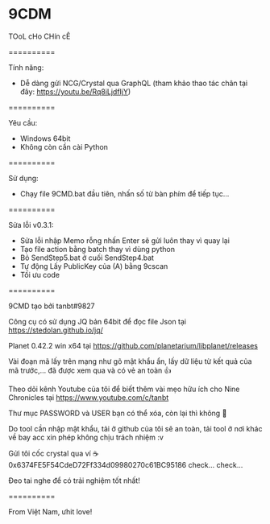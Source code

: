 # 9CDM
TOoL cHo CHín cÊ

==========

Tính năng:
- Dễ dàng gửi NCG/Crystal qua GraphQL (tham khảo thao tác chân tại đây: https://youtu.be/Rq8iLjdfIjY)

==========

Yêu cầu:
- Windows 64bit
- Không còn cần cài Python

==========

Sử dụng:
- Chạy file 9CMD.bat đầu tiên, nhấn số từ bàn phím để tiếp tục...

==========

Sửa lỗi v0.3.1:
- Sửa lỗi nhập Memo rỗng nhấn Enter sẽ gửi luôn thay vì quay lại
- Tạo file action bằng batch thay vì dùng python
- Bỏ SendStep5.bat ở cuối SendStep4.bat
- Tự động Lấy PublicKey của (A) bằng 9cscan
- Tối ưu code

==========

9CMD tạo bởi tanbt#9827

Công cụ có sử dụng JQ bản 64bit để đọc file Json tại https://stedolan.github.io/jq/

Planet 0.42.2 win x64 tại https://github.com/planetarium/libplanet/releases

Vài đoạn mã lấy trên mạng như gõ mật khẩu ẩn, lấy dữ liệu từ kết quả của mã trước,... đã được xem qua và có vẻ an toàn 👍

Theo dõi kênh Youtube của tôi để biết thêm vài mẹo hữu ích cho Nine Chronicles tại https://www.youtube.com/c/tanbt

Thư mục PASSWORD và USER bạn có thể xóa, còn lại thì không 🐧

Do tool cần nhập mật khẩu, tải ở github của tôi sẽ an toàn, tải tool ở nơi khác về bay acc xin phép không chịu trách nhiệm :v

Gửi tôi cốc crystal qua ví ☕ 0x6374FE5F54CdeD72Ff334d09980270c61BC95186 check... check...

Đeo tai nghe để có trải nghiệm tốt nhất!

==========

From Việt Nam, ưhit love!